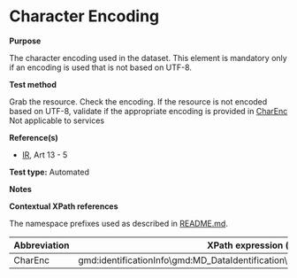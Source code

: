 
# Character Encoding

**Purpose**	

The character encoding used in the dataset.
This element is mandatory only if an encoding is used that is not based on UTF-8.

**Test method**	

Grab the resource. Check the encoding. If the resource is not encoded based on UTF-8, validate if the appropriate encoding is provided in [CharEnc](#CharEnc)
Not applicable to services

**Reference(s)**	 

* [IR](./README.md#IR), Art 13 - 5

**Test type:** Automated

**Notes**

**Contextual XPath references**

The namespace prefixes used as described in [README.md](./README.md#namespaces).

Abbreviation                                   |  XPath expression (relative to gmd:MD_Metadata)
-----------------------------------------------| -------------------------------------------------------------------------
<a name="CharEnc"></a> CharEnc | gmd:identificationInfo\gmd:MD_DataIdentification\gmd:characterSet\gmd:MD_CharacterSetCode@codeListValue
